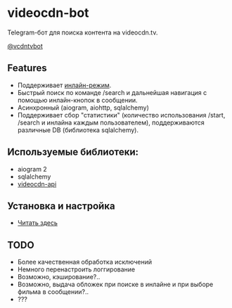 # videocdn-bot
Telegram-бот для поиска контента на videocdn.tv.

[@vcdntvbot](https://t.me/vcdntvbot)

## Features
- Поддерживает [инлайн-режим](https://core.telegram.org/bots/inline).
- Быстрый поиск по команде /search и дальнейшая навигация с помощью инлайн-кнопок в сообщении.
- Асинхронный (aiogram, aiohttp, sqlalchemy)
- Поддерживает сбор "статистики" (количество использования /start, /search и инлайна каждым пользователем), поддерживаются различные DB (библиотека sqlalchemy).

## Используемые библиотеки:
- aiogram 2
- sqlalchemy
- [videocdn-api](https://github.com/notssh/videocdn-api/)

## Установка и настройка
- [Читать здесь](https://github.com/notssh/videocdn-bot/blob/main/docs/install.md)

## TODO
- Более качественная обработка исключений
- Немного перенастроить логгирование
- Возможно, кэширование?..
- Возможно, выдача обложек при поиске в инлайне и при выборе фильма в сообщении?..
- ???
